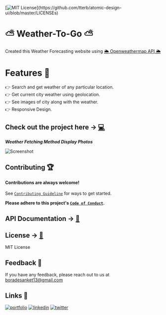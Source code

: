 [![MIT License](https://img.shields.io/apm/l/atomic-design-ui.svg?)](https://github.com/tterb/atomic-design-ui/blob/master/LICENSEs)
 # ⛅️ Weather-To-Go ⛅️

Created this Weather Forecasting website using <a href="https://openweathermap.org/api">🌦 Openweathermap API 🌦</a>

# Features 🌟
👉 Search and get weather of any particular location. <br> 
👉 Get current city weather using geolocation. <br>
👉 See images of city along with the weather. <br>
👉 Responsive Design. <br>


## Check out the project here -> [💻](https://sanket1308-weather-app.netlify.app/)

***Weather Fetching Method Display Photos***

![Screenshot](assets/Demo.jpeg)

## Contributing 🏆

#### Contributions are always welcome!

See [`Contributing Guideline`](https://github.com/Sanket1308/Weather-App/blob/main/contributing.md) for ways to get started.

**Please adhere to this project's [`Code of Conduct`](https://github.com/Sanket1308/Weather-App/blob/main/code-of-conduct.md).**


## API Documentation -> [📃](https://openweathermap.org/api)


## License -> [📱](https://choosealicense.com/licenses/mit/)

MIT License

## Feedback 🙋‍
If you have any feedback, please reach out to us at <a src="mailto:boradesanket13@gmail.com">boradesanket13@gmail.com</a>

## Links 🔗
[![portfolio](https://img.shields.io/badge/my_portfolio-000?style=for-the-badge&logo=ko-fi&logoColor=white)](https://sanketborade.me)
[![linkedin](https://img.shields.io/badge/linkedin-0A66C2?style=for-the-badge&logo=linkedin&logoColor=white)](https://www.linkedin.com/in/boradesankt13)
[![twitter](https://img.shields.io/badge/twitter-1DA1F2?style=for-the-badge&logo=twitter&logoColor=white)](https://twitter.com/boradesanket13)


